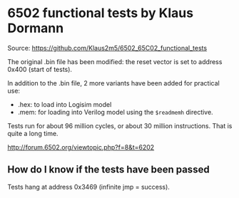 # 6502 functional tests by Klaus Dormann

Source: https://github.com/Klaus2m5/6502_65C02_functional_tests

The original .bin file has been modified: the reset vector is set to address 0x400 (start of tests).

In addition to the .bin file, 2 more variants have been added for practical use:
- .hex: to load into Logisim model
- .mem: for loading into Verilog model using the `$readmemh` directive.

Tests run for about 96 million cycles, or about 30 million instructions. That is quite a long time.

http://forum.6502.org/viewtopic.php?f=8&t=6202

## How do I know if the tests have been passed

Tests hang at address 0x3469 (infinite jmp = success).
